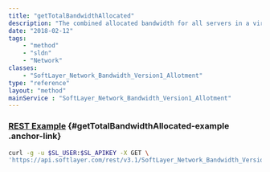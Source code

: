 ```yaml
---
title: "getTotalBandwidthAllocated"
description: "The combined allocated bandwidth for all servers in a virtual rack."
date: "2018-02-12"
tags:
    - "method"
    - "sldn"
    - "Network"
classes:
    - "SoftLayer_Network_Bandwidth_Version1_Allotment"
type: "reference"
layout: "method"
mainService : "SoftLayer_Network_Bandwidth_Version1_Allotment"
---
```


### [REST Example](#getTotalBandwidthAllocated-example) <a href="/article/rest/"><i class="fas fa-question"></i></a> {#getTotalBandwidthAllocated-example .anchor-link} 
```bash
curl -g -u $SL_USER:$SL_APIKEY -X GET \
'https://api.softlayer.com/rest/v3.1/SoftLayer_Network_Bandwidth_Version1_Allotment/{SoftLayer_Network_Bandwidth_Version1_AllotmentID}/getTotalBandwidthAllocated'
```
